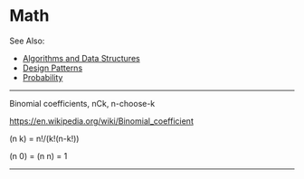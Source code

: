 # Math

See Also:

 - [Algorithms and Data Structures](AlgorithmsDataStructures.md)
 - [Design Patterns](DesignPatterns.md)
 - [Probability](Probability.md)

---

Binomial coefficients, nCk, n-choose-k

https://en.wikipedia.org/wiki/Binomial_coefficient

(n k) = n!/(k!(n-k!))

(n 0) = (n n) = 1

---
